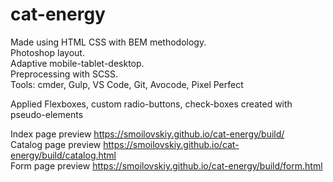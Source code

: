 # cat-energy

Made using HTML CSS with BEM methodology.<br>
Photoshop layout.<br>
Adaptive mobile-tablet-desktop.<br>
Preprocessing with SCSS.<br>
Tools: cmder, Gulp, VS Code, Git, Avocode, Pixel Perfect<br>

Applied Flexboxes, custom radio-buttons, check-boxes created with pseudo-elements<br>

Index page preview https://smoilovskiy.github.io/cat-energy/build/<br>
Catalog page preview https://smoilovskiy.github.io/cat-energy/build/catalog.html<br>
Form page preview https://smoilovskiy.github.io/cat-energy/build/form.html
